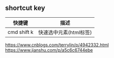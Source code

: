 ## shortcut key
|快捷键|描述|
|:---:|:---:|
|cmd shift k|快速选中元素(html标签)|



https://www.cnblogs.com/terrylin/p/4942332.html
https://www.jianshu.com/p/a5c6c6744ebe
